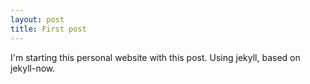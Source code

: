 ```yaml
---
layout: post
title: First post
---
```


I'm starting this personal website with this post. Using jekyll, based on jekyll-now.
